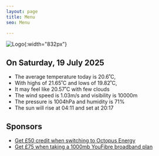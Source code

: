 ```yaml
---
layout: page
title: Menu
seo: Menu

---
```


![Logo](/images/logo.jpg){:width="832px"}

<!-- weather_marker starts -->
## On Saturday, 19 July 2025

- The average temperature today is 20.6˚C,
- With highs of 21.65˚C and lows of 19.82˚C,
- It may feel like 20.57˚C with few clouds
- The wind speed is 1.03m/s and visibility is 10000m
- The pressure is 1004hPa and humidity is 71%
- The sun will rise at 04:11 and set at 20:17

<!-- weather_marker ends -->

## Sponsors

- [Get £50 credit when switching to Octopus Energy](https://bit.ly/3oD1nnS)
- [Get £75 when taking a 1000mb YouFibre broadband plan](https://aklam.io/91zWhU?)

